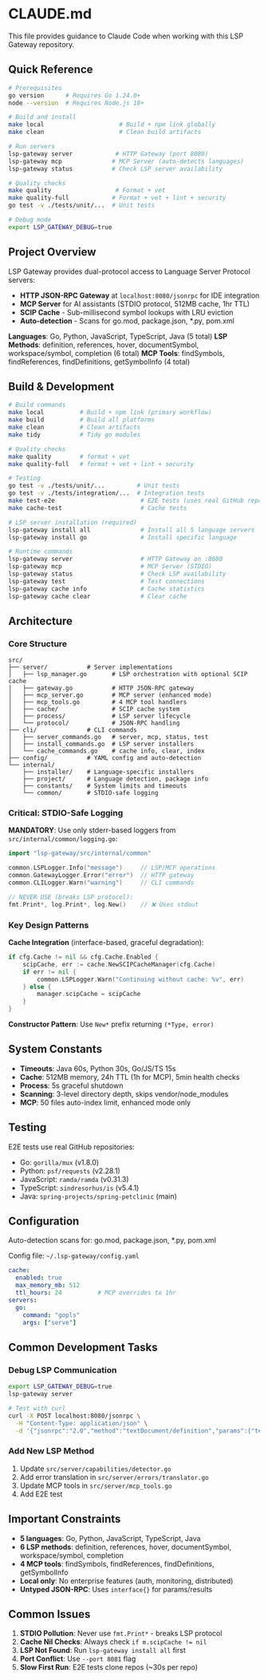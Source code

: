 # CLAUDE.md

This file provides guidance to Claude Code when working with this LSP Gateway repository.

## Quick Reference

```bash
# Prerequisites
go version      # Requires Go 1.24.0+
node --version  # Requires Node.js 18+

# Build and install
make local                     # Build + npm link globally
make clean                     # Clean build artifacts

# Run servers
lsp-gateway server            # HTTP Gateway (port 8080)
lsp-gateway mcp              # MCP Server (auto-detects languages)
lsp-gateway status           # Check LSP server availability

# Quality checks
make quality                  # Format + vet
make quality-full            # Format + vet + lint + security  
go test -v ./tests/unit/...  # Unit tests

# Debug mode
export LSP_GATEWAY_DEBUG=true
```

## Project Overview

LSP Gateway provides dual-protocol access to Language Server Protocol servers:
- **HTTP JSON-RPC Gateway** at `localhost:8080/jsonrpc` for IDE integration
- **MCP Server** for AI assistants (STDIO protocol, 512MB cache, 1hr TTL)
- **SCIP Cache** - Sub-millisecond symbol lookups with LRU eviction
- **Auto-detection** - Scans for go.mod, package.json, *.py, pom.xml

**Languages**: Go, Python, JavaScript, TypeScript, Java (5 total)
**LSP Methods**: definition, references, hover, documentSymbol, workspace/symbol, completion (6 total)
**MCP Tools**: findSymbols, findReferences, findDefinitions, getSymbolInfo (4 total)

## Build & Development

```bash
# Build commands
make local          # Build + npm link (primary workflow)
make build          # Build all platforms  
make clean          # Clean artifacts
make tidy           # Tidy go modules

# Quality checks
make quality        # format + vet
make quality-full   # format + vet + lint + security

# Testing
go test -v ./tests/unit/...         # Unit tests
go test -v ./tests/integration/...  # Integration tests  
make test-e2e                        # E2E tests (uses real GitHub repos)
make cache-test                      # Cache tests

# LSP server installation (required)
lsp-gateway install all              # Install all 5 language servers
lsp-gateway install go               # Install specific language

# Runtime commands
lsp-gateway server                   # HTTP Gateway on :8080
lsp-gateway mcp                      # MCP Server (STDIO)
lsp-gateway status                   # Check LSP availability
lsp-gateway test                     # Test connections
lsp-gateway cache info               # Cache statistics
lsp-gateway cache clear              # Clear cache
```

## Architecture

### Core Structure
```
src/
├── server/           # Server implementations
│   ├── lsp_manager.go       # LSP orchestration with optional SCIP cache
│   ├── gateway.go           # HTTP JSON-RPC gateway
│   ├── mcp_server.go        # MCP server (enhanced mode)
│   ├── mcp_tools.go         # 4 MCP tool handlers
│   ├── cache/               # SCIP cache system
│   ├── process/             # LSP server lifecycle
│   └── protocol/            # JSON-RPC handling
├── cli/              # CLI commands
│   ├── server_commands.go   # server, mcp, status, test
│   ├── install_commands.go  # LSP server installers
│   └── cache_commands.go    # cache info, clear, index
├── config/           # YAML config and auto-detection
└── internal/
    ├── installer/    # Language-specific installers
    ├── project/      # Language detection, package info
    ├── constants/    # System limits and timeouts
    └── common/       # STDIO-safe logging

```

### Critical: STDIO-Safe Logging

**MANDATORY**: Use only stderr-based loggers from `src/internal/common/logging.go`:
```go
import "lsp-gateway/src/internal/common"

common.LSPLogger.Info("message")     // LSP/MCP operations
common.GatewayLogger.Error("error")  // HTTP gateway  
common.CLILogger.Warn("warning")     // CLI commands

// NEVER USE (breaks LSP protocol):
fmt.Print*, log.Print*, log.New()    // ❌ Uses stdout
```

### Key Design Patterns

**Cache Integration** (interface-based, graceful degradation):
```go
if cfg.Cache != nil && cfg.Cache.Enabled {
    scipCache, err := cache.NewSCIPCacheManager(cfg.Cache)
    if err != nil {
        common.LSPLogger.Warn("Continuing without cache: %v", err)
    } else {
        manager.scipCache = scipCache
    }
}
```

**Constructor Pattern**: Use `New*` prefix returning `(*Type, error)`

## System Constants

- **Timeouts**: Java 60s, Python 30s, Go/JS/TS 15s
- **Cache**: 512MB memory, 24h TTL (1h for MCP), 5min health checks
- **Process**: 5s graceful shutdown
- **Scanning**: 3-level directory depth, skips vendor/node_modules
- **MCP**: 50 files auto-index limit, enhanced mode only

## Testing

E2E tests use real GitHub repositories:
- Go: `gorilla/mux` (v1.8.0)
- Python: `psf/requests` (v2.28.1)
- JavaScript: `ramda/ramda` (v0.31.3)
- TypeScript: `sindresorhus/is` (v5.4.1)
- Java: `spring-projects/spring-petclinic` (main)

## Configuration

Auto-detection scans for: go.mod, package.json, *.py, pom.xml

Config file: `~/.lsp-gateway/config.yaml`
```yaml
cache:
  enabled: true
  max_memory_mb: 512
  ttl_hours: 24          # MCP overrides to 1hr
servers:
  go:
    command: "gopls"
    args: ["serve"]
```

## Common Development Tasks

### Debug LSP Communication
```bash
export LSP_GATEWAY_DEBUG=true
lsp-gateway server

# Test with curl
curl -X POST localhost:8080/jsonrpc \
  -H "Content-Type: application/json" \
  -d '{"jsonrpc":"2.0","method":"textDocument/definition","params":{"textDocument":{"uri":"file:///path/to/file.go"},"position":{"line":10,"character":5}},"id":1}'
```

### Add New LSP Method
1. Update `src/server/capabilities/detector.go`
2. Add error translation in `src/server/errors/translator.go`
3. Update MCP tools in `src/server/mcp_tools.go`
4. Add E2E test

## Important Constraints

- **5 languages**: Go, Python, JavaScript, TypeScript, Java
- **6 LSP methods**: definition, references, hover, documentSymbol, workspace/symbol, completion
- **4 MCP tools**: findSymbols, findReferences, findDefinitions, getSymbolInfo
- **Local only**: No enterprise features (auth, monitoring, distributed)
- **Untyped JSON-RPC**: Uses `interface{}` for params/results

## Common Issues

1. **STDIO Pollution**: Never use `fmt.Print*` - breaks LSP protocol
2. **Cache Nil Checks**: Always check `if m.scipCache != nil`
3. **LSP Not Found**: Run `lsp-gateway install all` first
4. **Port Conflict**: Use `--port 8081` flag
5. **Slow First Run**: E2E tests clone repos (~30s per repo)